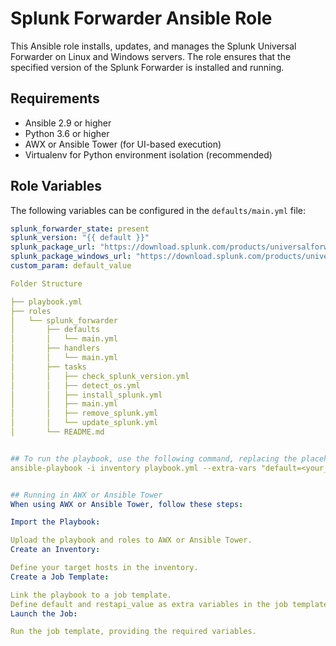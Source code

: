 # Splunk Forwarder Ansible Role

This Ansible role installs, updates, and manages the Splunk Universal Forwarder on Linux and Windows servers. The role ensures that the specified version of the Splunk Forwarder is installed and running.

## Requirements

- Ansible 2.9 or higher
- Python 3.6 or higher
- AWX or Ansible Tower (for UI-based execution)
- Virtualenv for Python environment isolation (recommended)

## Role Variables

The following variables can be configured in the `defaults/main.yml` file:

```yaml
splunk_forwarder_state: present
splunk_version: "{{ default }}"
splunk_package_url: "https://download.splunk.com/products/universalforwarder/releases/{{ splunk_version }}/linux/splunkforwarder-{{ splunk_version }}-linux-2.6-x86_64.rpm"
splunk_package_windows_url: "https://download.splunk.com/products/universalforwarder/releases/{{ splunk_version }}/windows/splunkforwarder-{{ splunk_version }}-x64-release.msi"
custom_param: default_value

Folder Structure

├── playbook.yml
├── roles
│   └── splunk_forwarder
│       ├── defaults
│       │   └── main.yml
│       ├── handlers
│       │   └── main.yml
│       ├── tasks
│       │   ├── check_splunk_version.yml
│       │   ├── detect_os.yml
│       │   ├── install_splunk.yml
│       │   ├── main.yml
│       │   ├── remove_splunk.yml
│       │   └── update_splunk.yml
│       └── README.md


## To run the playbook, use the following command, replacing the placeholder values with actual ones as needed
ansible-playbook -i inventory playbook.yml --extra-vars "default=<your_splunk_version> restapi_value=<your_custom_value>"


## Running in AWX or Ansible Tower
When using AWX or Ansible Tower, follow these steps:

Import the Playbook:

Upload the playbook and roles to AWX or Ansible Tower.
Create an Inventory:

Define your target hosts in the inventory.
Create a Job Template:

Link the playbook to a job template.
Define default and restapi_value as extra variables in the job template.
Launch the Job:

Run the job template, providing the required variables.


